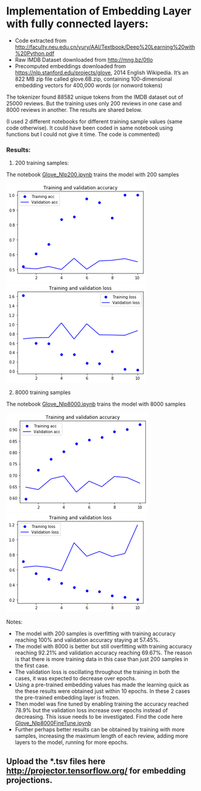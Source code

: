 
# Implementation of Embedding Layer with fully connected layers:
- Code extracted from http://faculty.neu.edu.cn/yury/AAI/Textbook/Deep%20Learning%20with%20Python.pdf
- Raw IMDB Dataset downloaded from  http://mng.bz/0tIo 
- Precomputed embeddings downloaded from https://nlp.stanford.edu/projects/glove, 2014 English Wikipedia. It’s an 822 MB zip file called glove.6B.zip, containing 100-dimensional embedding vectors for 400,000 words (or nonword tokens)

The tokenizer found 88582 unique tokens from the IMDB dataset out of 25000 reviews. But the training uses only 200 reviews in one case and 8000 reviews in another. The results are shared below.

(I used 2 different notebooks for different training sample values (same code otherwise). It could have been coded in same notebook using functions but I could not give it time. The code is commented)

### Results:

1. 200 training samples:

The notebook [Glove_Nlp200.ipynb](Glove_Nlp200.ipynb) trains the model with 200 samples 

![200 samples](nlp200acc.png)
![200 samples](nlp200loss.png)

2. 8000 training samples

The notebook [Glove_Nlp8000.ipynb](Glove_Nlp8000.ipynb) trains the model with 8000 samples 

![8000 samples](nlp8000acc.png)
![8000 samples](nlp8000loss.png)

Notes:
- The model with 200 samples is overfitting with training accuracy reaching 100% and validation accuracy staying at 57.45%.
- The model with 8000 is better but still overfitting with training accuracy reaching 92.21% and validation accuracy reaching 69.67%. The reason is that there is more training data in this case than just 200 samples in the first case.
- The validation loss is oscillating throughout the training in both the cases, it was expected to decrease over epochs.
- Using a pre-trained embedding values has made the learning quick as the these results were obtained just within 10 epochs. In these 2 cases the pre-trained embedding layer is frozen.
- Then model was fine tuned by enabling training the accuracy reached 78.9% but the validation loss increase over epochs instead of decreasing. This issue needs to be investigated. Find the code here [Glove_Nlp8000FineTune.ipynb](Glove_Nlp8000FineTune.ipynb)
- Further perhaps better results can be obtained by training with more samples, increasing the maximum length of each review, adding more layers to the model, running for more epochs. 

## Upload the *.tsv files here http://projector.tensorflow.org/ for embedding projections.
